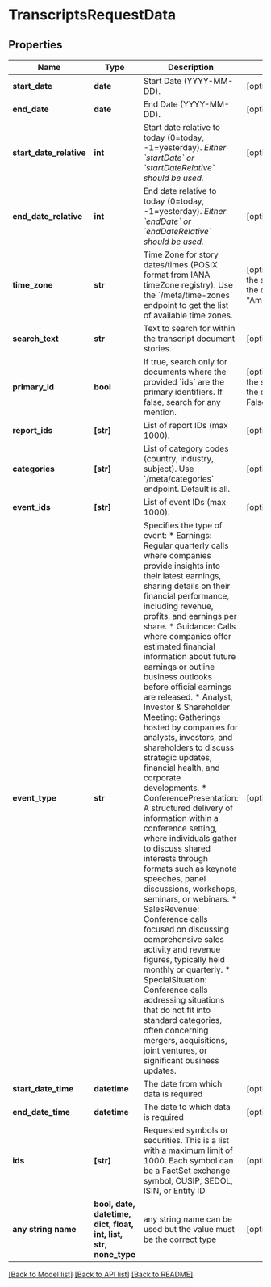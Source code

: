 # TranscriptsRequestData


## Properties
Name | Type | Description | Notes
------------ | ------------- | ------------- | -------------
**start_date** | **date** | Start Date (YYYY-MM-DD).  | [optional] 
**end_date** | **date** | End Date (YYYY-MM-DD).  | [optional] 
**start_date_relative** | **int** | Start date relative to today (0&#x3D;today, -1&#x3D;yesterday). *Either &#x60;startDate&#x60; or &#x60;startDateRelative&#x60; should be used.*  | [optional] 
**end_date_relative** | **int** | End date relative to today (0&#x3D;today, -1&#x3D;yesterday). *Either &#x60;endDate&#x60; or &#x60;endDateRelative&#x60; should be used.*  | [optional] 
**time_zone** | **str** | Time Zone for story dates/times (POSIX format from IANA timeZone registry).  Use the &#x60;/meta/time-zones&#x60; endpoint to get the list of available time zones. | [optional]  if omitted the server will use the default value of "America/New_York"
**search_text** | **str** | Text to search for within the transcript document stories. | [optional] 
**primary_id** | **bool** | If true, search only for documents where the provided &#x60;ids&#x60; are the primary identifiers. If false, search for any mention. | [optional]  if omitted the server will use the default value of False
**report_ids** | **[str]** | List of report IDs (max 1000). | [optional] 
**categories** | **[str]** | List of category codes (country, industry, subject). Use &#x60;/meta/categories&#x60; endpoint. Default is all. | [optional] 
**event_ids** | **[str]** | List of event IDs (max 1000). | [optional] 
**event_type** | **str** | Specifies the type of event:  * Earnings: Regular quarterly calls where companies provide insights into their latest earnings, sharing details on their financial performance, including revenue, profits, and earnings per share.  * Guidance: Calls where companies offer estimated financial information about future earnings or outline business outlooks before official earnings are released.  * Analyst, Investor &amp; Shareholder Meeting: Gatherings hosted by companies for analysts, investors, and shareholders to discuss strategic updates, financial health, and corporate developments.  * ConferencePresentation: A structured delivery of information within a conference setting, where individuals gather to discuss shared interests through formats such as keynote speeches, panel discussions, workshops, seminars, or webinars.  * SalesRevenue: Conference calls focused on discussing comprehensive sales activity and revenue figures, typically held monthly or quarterly.  * SpecialSituation: Conference calls addressing situations that do not fit into standard categories, often concerning mergers, acquisitions, joint ventures, or significant business updates. | [optional] 
**start_date_time** | **datetime** | The date from which data is required  | [optional] 
**end_date_time** | **datetime** | The date to which data is required  | [optional] 
**ids** | **[str]** | Requested symbols or securities. This is a list with a maximum limit of 1000. Each symbol can be a FactSet exchange symbol, CUSIP, SEDOL, ISIN, or Entity ID | [optional] 
**any string name** | **bool, date, datetime, dict, float, int, list, str, none_type** | any string name can be used but the value must be the correct type | [optional]

[[Back to Model list]](../README.md#documentation-for-models) [[Back to API list]](../README.md#documentation-for-api-endpoints) [[Back to README]](../README.md)



